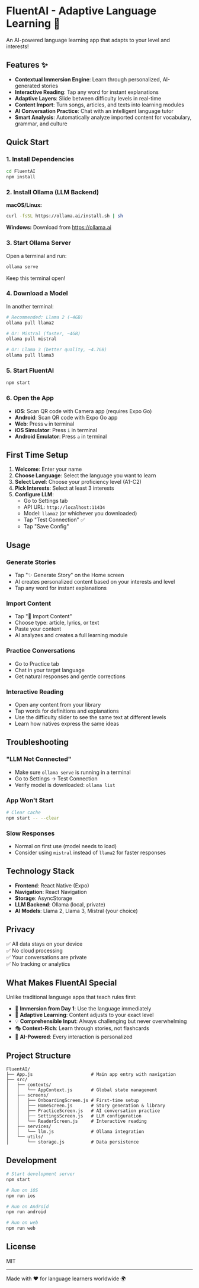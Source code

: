 # FluentAI - Adaptive Language Learning 🚀

An AI-powered language learning app that adapts to your level and interests!

## Features ✨

- **Contextual Immersion Engine**: Learn through personalized, AI-generated stories
- **Interactive Reading**: Tap any word for instant explanations
- **Adaptive Layers**: Slide between difficulty levels in real-time
- **Content Import**: Turn songs, articles, and texts into learning modules
- **AI Conversation Practice**: Chat with an intelligent language tutor
- **Smart Analysis**: Automatically analyze imported content for vocabulary, grammar, and culture

## Quick Start

### 1. Install Dependencies

```bash
cd FluentAI
npm install
```

### 2. Install Ollama (LLM Backend)

**macOS/Linux:**
```bash
curl -fsSL https://ollama.ai/install.sh | sh
```

**Windows:**
Download from https://ollama.ai

### 3. Start Ollama Server

Open a terminal and run:
```bash
ollama serve
```

Keep this terminal open!

### 4. Download a Model

In another terminal:
```bash
# Recommended: Llama 2 (~4GB)
ollama pull llama2

# Or: Mistral (faster, ~4GB)
ollama pull mistral

# Or: Llama 3 (better quality, ~4.7GB)
ollama pull llama3
```

### 5. Start FluentAI

```bash
npm start
```

### 6. Open the App

- **iOS**: Scan QR code with Camera app (requires Expo Go)
- **Android**: Scan QR code with Expo Go app
- **Web**: Press `w` in terminal
- **iOS Simulator**: Press `i` in terminal
- **Android Emulator**: Press `a` in terminal

## First Time Setup

1. **Welcome**: Enter your name
2. **Choose Language**: Select the language you want to learn
3. **Select Level**: Choose your proficiency level (A1-C2)
4. **Pick Interests**: Select at least 3 interests
5. **Configure LLM**: 
   - Go to Settings tab
   - API URL: `http://localhost:11434`
   - Model: `llama2` (or whichever you downloaded)
   - Tap "Test Connection" ✅
   - Tap "Save Config"

## Usage

### Generate Stories
- Tap "✨ Generate Story" on the Home screen
- AI creates personalized content based on your interests and level
- Tap any word for instant explanations

### Import Content
- Tap "📄 Import Content"
- Choose type: article, lyrics, or text
- Paste your content
- AI analyzes and creates a full learning module

### Practice Conversations
- Go to Practice tab
- Chat in your target language
- Get natural responses and gentle corrections

### Interactive Reading
- Open any content from your library
- Tap words for definitions and explanations
- Use the difficulty slider to see the same text at different levels
- Learn how natives express the same ideas

## Troubleshooting

### "LLM Not Connected"
- Make sure `ollama serve` is running in a terminal
- Go to Settings → Test Connection
- Verify model is downloaded: `ollama list`

### App Won't Start
```bash
# Clear cache
npm start -- --clear
```

### Slow Responses
- Normal on first use (model needs to load)
- Consider using `mistral` instead of `llama2` for faster responses

## Technology Stack

- **Frontend**: React Native (Expo)
- **Navigation**: React Navigation
- **Storage**: AsyncStorage
- **LLM Backend**: Ollama (local, private)
- **AI Models**: Llama 2, Llama 3, Mistral (your choice)

## Privacy

✅ All data stays on your device  
✅ No cloud processing  
✅ Your conversations are private  
✅ No tracking or analytics  

## What Makes FluentAI Special

Unlike traditional language apps that teach rules first:
- 🎯 **Immersion from Day 1**: Use the language immediately
- 🧠 **Adaptive Learning**: Content adjusts to your exact level
- 💡 **Comprehensible Input**: Always challenging but never overwhelming
- 🎭 **Context-Rich**: Learn through stories, not flashcards
- 🤖 **AI-Powered**: Every interaction is personalized

## Project Structure

```
FluentAI/
├── App.js                      # Main app entry with navigation
├── src/
│   ├── contexts/
│   │   └── AppContext.js       # Global state management
│   ├── screens/
│   │   ├── OnboardingScreen.js # First-time setup
│   │   ├── HomeScreen.js       # Story generation & library
│   │   ├── PracticeScreen.js   # AI conversation practice
│   │   ├── SettingsScreen.js   # LLM configuration
│   │   └── ReaderScreen.js     # Interactive reading
│   ├── services/
│   │   └── llm.js              # Ollama integration
│   └── utils/
│       └── storage.js          # Data persistence
```

## Development

```bash
# Start development server
npm start

# Run on iOS
npm run ios

# Run on Android
npm run android

# Run on web
npm run web
```

## License

MIT

---

Made with ❤️ for language learners worldwide 🌍
